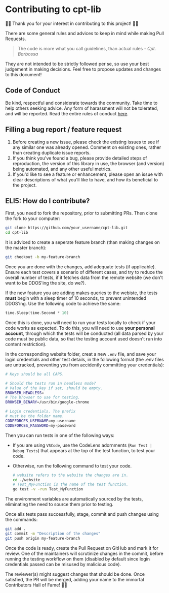 # Contributing to cpt-lib
:confetti_ball::tada: Thank you for your interest in contributing to this project! :tada::confetti_ball:

There are some general rules and advices to keep in mind while making Pull Requests.

> The code is more what you call guidelines, than actual rules - *Cpt. Barbossa*

They are not intended to be strictly followed per se, so use your best judgement in making decisions.
Feel free to propose updates and changes to this document!



## Code of Conduct

Be kind, respectful and considerate towards the community. Take time to help others seeking advice. Any form of harassment will not be tolerated, and will be reported. Read the entire rules of conduct [here](CODE_OF_CONDUCT.md).



## Filling a bug report / feature request

1. Before creating a new issue, please check the existing issues to see if any similar one was already opened. Comment on existing ones, rather than creating duplicate issue reports.
2. If you think you've found a bug, please provide detailed steps of reproduction, the version of this library in use, the browser (and version) being automated, and any other useful metrics.
3. If you'd like to see a feature or enhancement, please open an issue with clear descriptions of what you'll like to have, and how its beneficial to the project.



## ELI5: How do I contribute?

First, you need to fork the repository, prior to submitting PRs. Then clone the fork to your computer:

```bash
git clone https://github.com/your_username/cpt-lib.git
cd cpt-lib
```

It is adviced to create a seperate feature branch (than making changes on the master branch):

```bash
git checkout -b my-feature-branch
```

Once you are done with the changes, add adequate tests (if applicable). Ensure each test covers a scenario of different cases, and try to reduce the overall number of tests, if it fetches data from the remote website (we don't want to be DDOS'ing the site, do we?).

If the new feature you are adding makes queries to the webiste, the tests **must** begin with a sleep timer of 10 seconds, to prevent unintended DDOS'ing. Use the following code to achieve the same:

```go
time.Sleep(time.Second * 10)
```


Once this is done, you will need to run your tests locally to check if your code works as expected. To do this, you will need to use **your personal account**, through which the tests will be conducted (all data parsed by your code must be public data, so that the testing account used doesn't run into content restriction).

In the corresponding website folder, creat a new `.env` file, and save your login credentials and other test details, in the following format (the .env files are untracked, preventing you from accidently committing your credentials):

```bash
# Keys should be all CAPS.

# Should the tests run in headless mode?
# Value of the key if set, should be empty.
BROWSER_HEADLESS=
# The browser to use for testing.
BROWSER_BINARY=/usr/bin/google-chrome

# Login credentials. The prefix
# must be the folder name.
CODEFORCES_USERNAME=my-username
CODEFORCES_PASSWORD=my-password
```

Then you can run tests in one of the following ways:

- If you are using `VSCode`, use the CodeLens adornments (`Run Test | Debug Tests`) that appears at the top of the test function, to test your code.

- Otherwise, run the following command to test your code.

  ```bash
  # website refers to the website the changes are in.
  cd ./website
  # Test_MyFunction is the name of the test function.
  go test -v -run Test_MyFunction
  ```

The environment variables are automatically sourced by the tests, eliminating the need to source them prior to testing.

Once alls tests pass successfully, stage, commit and push changes using the commands:

```bash
git add .
git commit -m "Description of the changes"
git push origin my-feature-branch
```

Once the code is ready, create the Pull Request on GitHub and mark it for review. One of the maintainers will scrutinize changes in the commit, before running the testing workflow on them (disabled by default since login credentials passed can be misused by malicious code).

The reviewer(s) might suggest changes that should be done. Once satisfied, the PR will be merged, adding your name to the immortal Contributors Hall of Fame! :confetti_ball::confetti_ball: